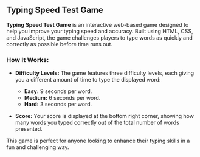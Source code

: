 ## Typing Speed Test Game

**Typing Speed Test Game** is an interactive web-based game designed to help you improve your typing speed and accuracy. Built using HTML, CSS, and JavaScript, the game challenges players to type words as quickly and correctly as possible before time runs out.

### How It Works:
- **Difficulty Levels:** The game features three difficulty levels, each giving you a different amount of time to type the displayed word:
  - **Easy:** 9 seconds per word.
  - **Medium:** 6 seconds per word.
  - **Hard:** 3 seconds per word.

- **Score:** Your score is displayed at the bottom right corner, showing how many words you typed correctly out of the total number of words presented.

This game is perfect for anyone looking to enhance their typing skills in a fun and challenging way.
